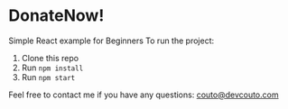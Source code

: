 # DonateNow!
Simple React example for Beginners
To run the project:

1. Clone this repo
2. Run `npm install`
3. Run `npm start`

Feel free to contact me if you have any questions: couto@devcouto.com
